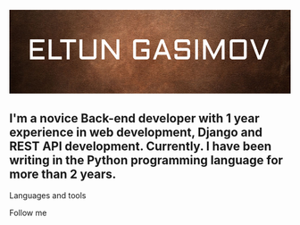 [![Header](https://github.com/gasimovv21/gasimovv21/blob/main/assets/header.png)](https://github.com/gasimovv21)

## I'm a novice Back-end developer with 1 year experience in web development, Django and REST API development. Currently.  I have been writing in the Python programming language for more than 2 years.


Languages and tools

Follow me
